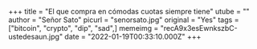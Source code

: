 +++
title = "El que compra en cómodas cuotas siempre tiene"
utube = ""
author = "Señor Sato"
picurl = "senorsato.jpg"
original = "Yes"
tags = ["bitcoin", "crypto", "dip", "sad",]
memeimg = "recA9x3esEwnkszbC-ustedesaun.jpg"
date = "2022-01-19T00:33:10.000Z"
+++